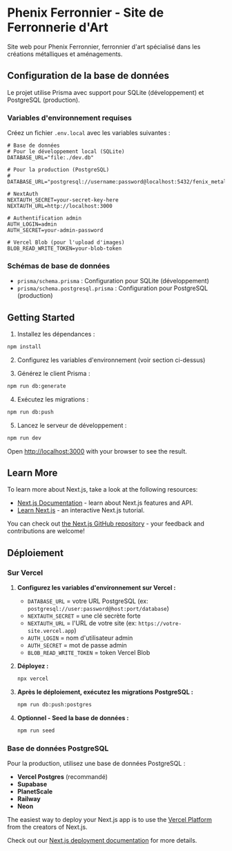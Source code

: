 # Phenix Ferronnier - Site de Ferronnerie d'Art

Site web pour Phenix Ferronnier, ferronnier d'art spécialisé dans les créations métalliques et aménagements.

## Configuration de la base de données

Le projet utilise Prisma avec support pour SQLite (développement) et PostgreSQL (production).

### Variables d'environnement requises

Créez un fichier `.env.local` avec les variables suivantes :

```env
# Base de données
# Pour le développement local (SQLite)
DATABASE_URL="file:./dev.db"

# Pour la production (PostgreSQL)
# DATABASE_URL="postgresql://username:password@localhost:5432/fenix_metal"

# NextAuth
NEXTAUTH_SECRET=your-secret-key-here
NEXTAUTH_URL=http://localhost:3000

# Authentification admin
AUTH_LOGIN=admin
AUTH_SECRET=your-admin-password

# Vercel Blob (pour l'upload d'images)
BLOB_READ_WRITE_TOKEN=your-blob-token
```

### Schémas de base de données

- `prisma/schema.prisma` : Configuration pour SQLite (développement)
- `prisma/schema.postgresql.prisma` : Configuration pour PostgreSQL (production)

## Getting Started

1. Installez les dépendances :
```bash
npm install
```

2. Configurez les variables d'environnement (voir section ci-dessus)

3. Générez le client Prisma :
```bash
npm run db:generate
```

4. Exécutez les migrations :
```bash
npm run db:push
```

5. Lancez le serveur de développement :
```bash
npm run dev
```

Open [http://localhost:3000](http://localhost:3000) with your browser to see the result.

## Learn More

To learn more about Next.js, take a look at the following resources:

- [Next.js Documentation](https://nextjs.org/docs) - learn about Next.js features and API.
- [Learn Next.js](https://nextjs.org/learn) - an interactive Next.js tutorial.

You can check out [the Next.js GitHub repository](https://github.com/vercel/next.js) - your feedback and contributions are welcome!

## Déploiement

### Sur Vercel

1. **Configurez les variables d'environnement sur Vercel :**
   - `DATABASE_URL` = votre URL PostgreSQL (ex: `postgresql://user:password@host:port/database`)
   - `NEXTAUTH_SECRET` = une clé secrète forte
   - `NEXTAUTH_URL` = l'URL de votre site (ex: `https://votre-site.vercel.app`)
   - `AUTH_LOGIN` = nom d'utilisateur admin
   - `AUTH_SECRET` = mot de passe admin
   - `BLOB_READ_WRITE_TOKEN` = token Vercel Blob

2. **Déployez :**
   ```bash
   npx vercel
   ```

3. **Après le déploiement, exécutez les migrations PostgreSQL :**
   ```bash
   npm run db:push:postgres
   ```

4. **Optionnel - Seed la base de données :**
   ```bash
   npm run seed
   ```

### Base de données PostgreSQL

Pour la production, utilisez une base de données PostgreSQL :
- **Vercel Postgres** (recommandé)
- **Supabase**
- **PlanetScale**
- **Railway**
- **Neon**

The easiest way to deploy your Next.js app is to use the [Vercel Platform](https://vercel.com/new?utm_medium=default-template&filter=next.js&utm_source=create-next-app&utm_campaign=create-next-app-readme) from the creators of Next.js.

Check out our [Next.js deployment documentation](https://nextjs.org/docs/app/building-your-application/deploying) for more details.
